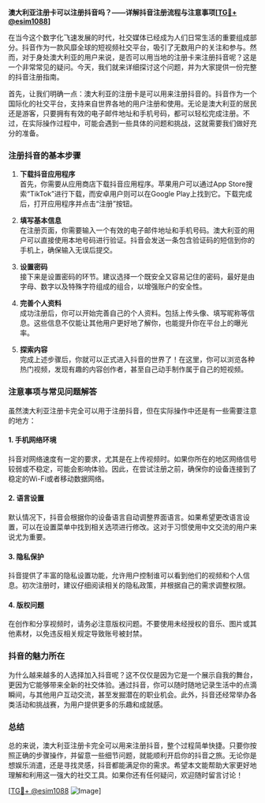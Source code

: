 **澳大利亚注册卡可以注册抖音吗？——详解抖音注册流程与注意事项[[TG💪+ @esim1088](https://t.me/s/esim1088)]**

在当今这个数字化飞速发展的时代，社交媒体已经成为人们日常生活的重要组成部分。抖音作为一款风靡全球的短视频社交平台，吸引了无数用户的关注和参与。然而，对于身处澳大利亚的用户来说，是否可以用当地的注册卡来注册抖音呢？这是一个非常常见的疑问。今天，我们就来详细探讨这个问题，并为大家提供一份完整的抖音注册指南。

首先，让我们明确一点：澳大利亚的注册卡是可以用来注册抖音的。抖音作为一个国际化的社交平台，支持来自世界各地的用户注册和使用。无论是澳大利亚的居民还是游客，只要拥有有效的电子邮件地址和手机号码，都可以轻松完成注册。不过，在实际操作过程中，可能会遇到一些具体的问题和挑战，这就需要我们做好充分的准备。

### 注册抖音的基本步骤

1. **下载抖音应用程序**  
   首先，你需要从应用商店下载抖音应用程序。苹果用户可以通过App Store搜索“TikTok”进行下载，而安卓用户则可以在Google Play上找到它。下载完成后，打开应用程序并点击“注册”按钮。

2. **填写基本信息**  
   在注册页面，你需要输入一个有效的电子邮件地址和手机号码。澳大利亚的用户可以直接使用本地号码进行验证。抖音会发送一条包含验证码的短信到你的手机上，确保输入无误后提交。

3. **设置密码**  
   接下来是设置密码的环节。建议选择一个既安全又容易记住的密码，最好是由字母、数字以及特殊字符组成的组合，以增强账户的安全性。

4. **完善个人资料**  
   成功注册后，你可以开始完善自己的个人资料。包括上传头像、填写昵称等信息。这些信息不仅能让其他用户更好地了解你，也能提升你在平台上的曝光率。

5. **探索内容**  
   完成上述步骤后，你就可以正式进入抖音的世界了！在这里，你可以浏览各种热门视频，发现有趣的内容创作者，甚至自己动手制作属于自己的短视频。

### 注意事项与常见问题解答

虽然澳大利亚注册卡完全可以用于注册抖音，但在实际操作中还是有一些需要注意的地方：

#### 1. 手机网络环境  
   抖音对网络速度有一定的要求，尤其是在上传视频时。如果你所在的地区网络信号较弱或不稳定，可能会影响体验。因此，在尝试注册之前，确保你的设备连接到了稳定的Wi-Fi或者移动数据网络。

#### 2. 语言设置  
   默认情况下，抖音会根据你的设备语言自动调整界面语言。如果希望更改语言设置，可以在设置菜单中找到相关选项进行修改。这对于习惯使用中文交流的用户来说尤为重要。

#### 3. 隐私保护  
   抖音提供了丰富的隐私设置功能，允许用户控制谁可以看到他们的视频和个人信息。初次注册时，建议仔细阅读相关的隐私政策，并根据自己的需求调整权限。

#### 4. 版权问题  
   在创作和分享视频时，请务必注意版权问题。不要使用未经授权的音乐、图片或其他素材，以免违反相关规定导致账号被封禁。

### 抖音的魅力所在

为什么越来越多的人选择加入抖音呢？这不仅仅是因为它是一个展示自我的舞台，更因为它能够带来全新的社交体验。通过抖音，你可以随时随地记录生活中的点滴瞬间，与其他用户互动交流，甚至发掘潜在的职业机会。此外，抖音还经常举办各类活动和挑战赛，为用户提供更多的乐趣和成就感。

### 总结

总的来说，澳大利亚注册卡完全可以用来注册抖音，整个过程简单快捷。只要你按照正确的步骤操作，并留意一些细节问题，就能顺利开启你的抖音之旅。无论你是想娱乐消遣，还是寻找灵感，抖音都能满足你的需求。希望本文能帮助大家更好地理解和利用这一强大的社交工具。如果你还有任何疑问，欢迎随时留言讨论！

[[TG💪+ @esim1088](https://t.me/s/esim1088) ![Image](https://i.postimg.cc/4NQfJmqS/Snipaste-2025-05-13-00-14-12.png)]